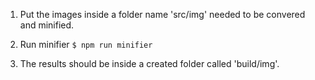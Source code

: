 
1. Put the images inside a folder name 'src/img' needed to be convered and minified.

2. Run minifier 
```$ npm run minifier```

3. The results should be inside a created folder called 'build/img'.